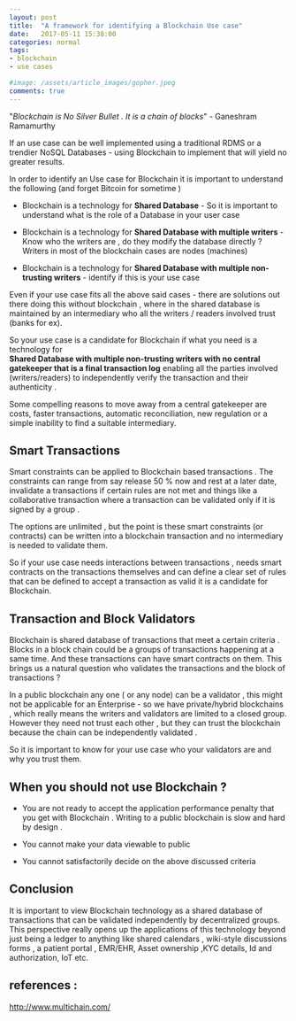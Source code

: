 ```yaml
---
layout: post
title:  "A framework for identifying a Blockchain Use case"
date:   2017-05-11 15:38:00
categories: normal
tags:
- blockchain
- use cases

#image: /assets/article_images/gopher.jpeg
comments: true
---
```

"*Blockchain is No Silver Bullet . It is a chain of blocks*" - Ganeshram Ramamurthy  

If an use case can be well implemented using a traditional RDMS or a trendier NoSQL
Databases - using  Blockchain to implement that will yield no greater results. 	

In order to identify an Use case for Blockchain it is important to understand the following (and forget Bitcoin for sometime )

* Blockchain is a technology for **Shared Database** - So it is important to understand what is the role of a Database in your user case

* Blockchain is a technology for **Shared Database with multiple writers** - Know who the writers are , do they modify the database directly ? Writers in most of the blockchain cases are nodes (machines)

* Blockchain is a technology for **Shared Database with multiple non-trusting writers** - identify if  this  is your use case

Even if your use case fits all the above said cases - there are solutions out there doing this without blockchain , where in the shared database is maintained by an intermediary who all the writers / readers involved trust (banks for ex).

So your use case is a candidate for Blockchain if what you need is  a technology for  
**Shared Database with multiple non-trusting writers with no central gatekeeper that is a final transaction log** enabling all the parties involved (writers/readers) to  independently verify the transaction and their authenticity .

Some compelling reasons to move away from a central gatekeeper are costs, faster transactions, automatic reconciliation, new regulation or a simple inability to find a suitable intermediary.

## Smart Transactions

Smart constraints can be applied to Blockchain based transactions . The constraints can range from say release 50 % now and rest at a later date, invalidate a transactions if certain rules are not met  and things like a collaborative transaction where a transaction can be validated only if it is signed by a group .

The options are  unlimited , but the point is these smart constraints  (or contracts) can be written into a blockchain transaction and no intermediary is needed to validate them.

So if your use case needs interactions between transactions , needs smart contracts on the transactions  themselves and can define a clear set of rules that can be defined to accept a transaction as valid  it is a candidate for Blockchain.


## Transaction and Block Validators

Blockchain is shared database of transactions that meet a certain criteria . Blocks in a block chain  could be a groups of transactions happening at a same time. And these transactions can have smart contracts on them. This brings us a natural question who validates the transactions and the block of transactions ?

 In a public blockchain any one ( or any node) can be a validator , this might not be applicable for an Enterprise - so we have private/hybrid blockchains , which really means the writers and validators are limited to a closed group. However they need not trust each other , but they can trust the blockchain because the chain can be independently validated .

So it is important to know for your use case who your validators are and why you trust them.

## When you should not use  Blockchain ?

* You are not ready to accept the application performance penalty that you get with Blockchain .   Writing to a public blockchain is slow and hard  by design .

* You cannot make your data viewable to public

* You cannot satisfactorily decide on the above discussed criteria


## Conclusion

It is important to view Blockchain  technology as a shared database of transactions that can be validated independently by  decentralized groups. This perspective really opens up the applications of this technology beyond just being a ledger to anything like shared calendars , wiki-style discussions forms , a patient portal , EMR/EHR, Asset ownership ,KYC  details, Id and authorization, IoT etc.


## references :

http://www.multichain.com/
